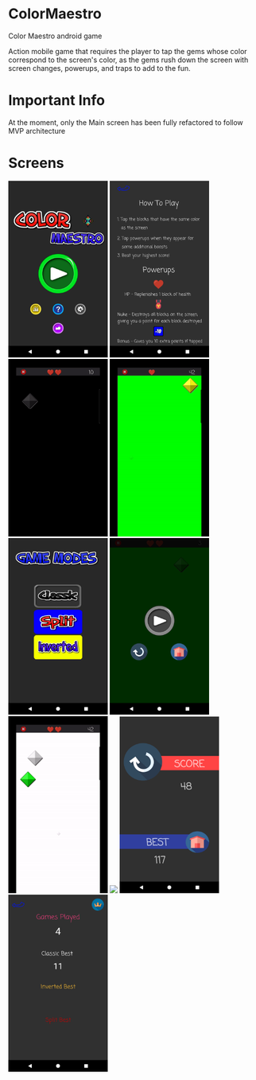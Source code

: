 # ColorMaestro
Color Maestro android game

Action mobile game that requires the player to tap the gems whose color correspond to the screen's color, 
as the gems rush down the screen with screen changes, powerups, and traps to add to the fun. 

# Important Info
At the moment, only the Main screen has been fully refactored to follow MVP architecture
 
# Screens
<img src="Screens/home.png" width="200"/> <img src="Screens/howto.png" width="200"/> 
<img src="Screens/gif1.gif" width="200"/> <img src="Screens/gif2.gif" width="200"/> 
<img src="Screens/modes.png" width="200"/> <img src="Screens/pause.png" width="200"/>
<img src="Screens/gif3.gif" width="200"/> <img src="Screens/gif4.gif" width="200"/> 
<img src="Screens/gameover.png" width="200"/> <img src="Screens/stats.png" width="200"/>
